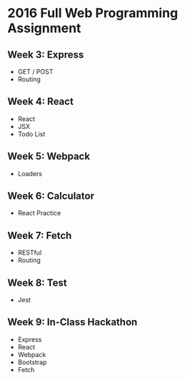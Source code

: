 # 2016 Full Web Programming Assignment

## Week 3: Express
- GET / POST
- Routing

## Week 4: React
- React
- JSX
- Todo List

## Week 5: Webpack
- Loaders

## Week 6: Calculator
- React Practice

## Week 7: Fetch
- RESTful
- Routing

## Week 8: Test
- Jest

## Week 9: In-Class Hackathon
- Express
- React
- Webpack
- Bootstrap
- Fetch
